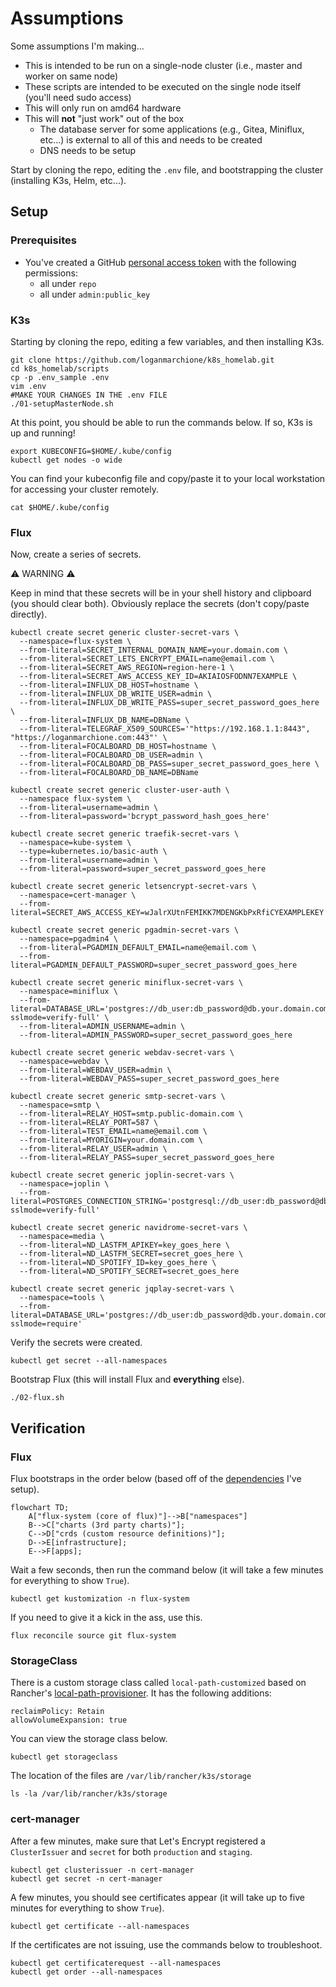 # Assumptions

Some assumptions I'm making...

- This is intended to be run on a single-node cluster (i.e., master and worker on same node)
- These scripts are intended to be executed on the single node itself (you'll need sudo access)
- This will only run on amd64 hardware
- This will **not** "just work" out of the box
  - The database server for some applications (e.g., Gitea, Miniflux, etc...) is external to all of this and needs to be created
  - DNS needs to be setup

Start by cloning the repo, editing the `.env` file, and bootstrapping the cluster (installing K3s, Helm, etc...).

## Setup

### Prerequisites

- You've created a GitHub [personal access token](https://github.com/settings/tokens) with the following permissions:
  - all under `repo`
  - all under `admin:public_key`

### K3s

Starting by cloning the repo, editing a few variables, and then installing K3s.

```
git clone https://github.com/loganmarchione/k8s_homelab.git
cd k8s_homelab/scripts
cp -p .env_sample .env
vim .env
#MAKE YOUR CHANGES IN THE .env FILE
./01-setupMasterNode.sh
```

At this point, you should be able to run the commands below. If so, K3s is up and running!

```
export KUBECONFIG=$HOME/.kube/config
kubectl get nodes -o wide
```

You can find your kubeconfig file and copy/paste it to your local workstation for accessing your cluster remotely.

```
cat $HOME/.kube/config
```

### Flux

Now, create a series of secrets.

⚠️ WARNING ⚠️

Keep in mind that these secrets will be in your shell history and clipboard (you should clear both). Obviously replace the secrets (don't copy/paste directly).

```
kubectl create secret generic cluster-secret-vars \
  --namespace=flux-system \
  --from-literal=SECRET_INTERNAL_DOMAIN_NAME=your.domain.com \
  --from-literal=SECRET_LETS_ENCRYPT_EMAIL=name@email.com \
  --from-literal=SECRET_AWS_REGION=region-here-1 \
  --from-literal=SECRET_AWS_ACCESS_KEY_ID=AKIAIOSFODNN7EXAMPLE \
  --from-literal=INFLUX_DB_HOST=hostname \
  --from-literal=INFLUX_DB_WRITE_USER=admin \
  --from-literal=INFLUX_DB_WRITE_PASS=super_secret_password_goes_here \
  --from-literal=INFLUX_DB_NAME=DBName \
  --from-literal=TELEGRAF_X509_SOURCES='"https://192.168.1.1:8443", "https://loganmarchione.com:443"' \
  --from-literal=FOCALBOARD_DB_HOST=hostname \
  --from-literal=FOCALBOARD_DB_USER=admin \
  --from-literal=FOCALBOARD_DB_PASS=super_secret_password_goes_here \
  --from-literal=FOCALBOARD_DB_NAME=DBName

kubectl create secret generic cluster-user-auth \
  --namespace flux-system \
  --from-literal=username=admin \
  --from-literal=password='bcrypt_password_hash_goes_here'

kubectl create secret generic traefik-secret-vars \
  --namespace=kube-system \
  --type=kubernetes.io/basic-auth \
  --from-literal=username=admin \
  --from-literal=password=super_secret_password_goes_here

kubectl create secret generic letsencrypt-secret-vars \
  --namespace=cert-manager \
  --from-literal=SECRET_AWS_ACCESS_KEY=wJalrXUtnFEMIKK7MDENGKbPxRfiCYEXAMPLEKEY

kubectl create secret generic pgadmin-secret-vars \
  --namespace=pgadmin4 \
  --from-literal=PGADMIN_DEFAULT_EMAIL=name@email.com \
  --from-literal=PGADMIN_DEFAULT_PASSWORD=super_secret_password_goes_here

kubectl create secret generic miniflux-secret-vars \
  --namespace=miniflux \
  --from-literal=DATABASE_URL='postgres://db_user:db_password@db.your.domain.com:5432/db_name?sslmode=verify-full' \
  --from-literal=ADMIN_USERNAME=admin \
  --from-literal=ADMIN_PASSWORD=super_secret_password_goes_here

kubectl create secret generic webdav-secret-vars \
  --namespace=webdav \
  --from-literal=WEBDAV_USER=admin \
  --from-literal=WEBDAV_PASS=super_secret_password_goes_here

kubectl create secret generic smtp-secret-vars \
  --namespace=smtp \
  --from-literal=RELAY_HOST=smtp.public-domain.com \
  --from-literal=RELAY_PORT=587 \
  --from-literal=TEST_EMAIL=name@email.com \
  --from-literal=MYORIGIN=your.domain.com \
  --from-literal=RELAY_USER=admin \
  --from-literal=RELAY_PASS=super_secret_password_goes_here

kubectl create secret generic joplin-secret-vars \
  --namespace=joplin \
  --from-literal=POSTGRES_CONNECTION_STRING='postgresql://db_user:db_password@db.your.domain.com:5432/db_name?sslmode=verify-full'

kubectl create secret generic navidrome-secret-vars \
  --namespace=media \
  --from-literal=ND_LASTFM_APIKEY=key_goes_here \
  --from-literal=ND_LASTFM_SECRET=secret_goes_here \
  --from-literal=ND_SPOTIFY_ID=key_goes_here \
  --from-literal=ND_SPOTIFY_SECRET=secret_goes_here

kubectl create secret generic jqplay-secret-vars \
  --namespace=tools \
  --from-literal=DATABASE_URL='postgres://db_user:db_password@db.your.domain.com:5432/db_name?sslmode=require'
```

Verify the secrets were created.

```
kubectl get secret --all-namespaces
```

Bootstrap Flux (this will install Flux and **everything** else).

```
./02-flux.sh
```

## Verification

### Flux

Flux bootstraps in the order below (based off of the [dependencies](https://fluxcd.io/flux/components/kustomize/kustomization/#kustomization-dependencies) I've setup).

```mermaid
flowchart TD;
    A["flux-system (core of flux)"]-->B["namespaces"]
    B-->C["charts (3rd party charts)"];
    C-->D["crds (custom resource definitions)"];
    D-->E[infrastructure];
    E-->F[apps];
```

Wait a few seconds, then run the command below (it will take a few minutes for everything to show `True`).

```
kubectl get kustomization -n flux-system
```

If you need to give it a kick in the ass, use this.

```
flux reconcile source git flux-system
```

### StorageClass

There is a custom storage class called `local-path-customized` based on Rancher's [local-path-provisioner](https://github.com/rancher/local-path-provisioner). It has the following additions:

```
reclaimPolicy: Retain
allowVolumeExpansion: true
```

You can view the storage class below.

```
kubectl get storageclass
```

The location of the files are `/var/lib/rancher/k3s/storage`

```
ls -la /var/lib/rancher/k3s/storage
```

### cert-manager

After a few minutes, make sure that Let's Encrypt registered a `ClusterIssuer` and `secret` for both `production` and `staging`.

```
kubectl get clusterissuer -n cert-manager
kubectl get secret -n cert-manager
```

A few minutes, you should see certificates appear (it will take up to five minutes for everything to show `True`).

```
kubectl get certificate --all-namespaces
```

If the certificates are not issuing, use the commands below to troubleshoot.
```
kubectl get certificaterequest --all-namespaces
kubectl get order --all-namespaces
```
